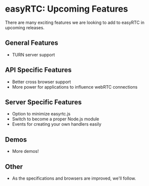 easyRTC: Upcoming Features
==========================

There are many exciting features we are looking to add to easyRTC in upcoming releases.

General Features
----------------
* TURN server support

API Specific Features
---------------------
* Better cross browser support
* More power for applications to influence webRTC connections

Server Specific Features
------------------------
* Option to minimize easyrtc.js
* Switch to become a proper Node.js module
* Events for creating your own handlers easily

Demos
-----
* More demos!

Other
-----
* As the specifications and browsers are improved, we'll follow.
